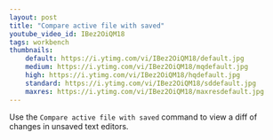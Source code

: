 ```yaml
---
layout: post
title: "Compare active file with saved"
youtube_video_id: IBez2OiQM18
tags: workbench
thumbnails:
    default: https://i.ytimg.com/vi/IBez2OiQM18/default.jpg
    medium: https://i.ytimg.com/vi/IBez2OiQM18/mqdefault.jpg
    high: https://i.ytimg.com/vi/IBez2OiQM18/hqdefault.jpg
    standard: https://i.ytimg.com/vi/IBez2OiQM18/sddefault.jpg
    maxres: https://i.ytimg.com/vi/IBez2OiQM18/maxresdefault.jpg
---
```


Use the `Compare active file with saved` command to view a diff of changes in unsaved text editors.